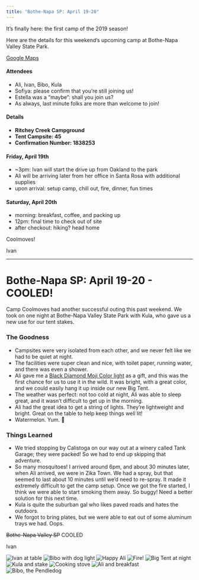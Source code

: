 ```yaml
---
title: "Bothe-Napa SP: April 19-20"
---
```

It’s finally here: the first camp of the 2019 season!

Here are the details for this weekend’s upcoming camp at Bothe-Napa Valley State Park.

[Google Maps](https://metrodip.us4.list-manage.com/track/click?u=7e492caa8abe8f1601bc4970b&id=26a20ee0c2&e=b6a2375a84) 

#### Attendees
* Ali, Ivan, Bibo, Kula
* Sofiya: please confirm that you’re still joining us!
* Estella was a “maybe”: shall you join us?
* As always, last minute folks are more than welcome to join!

#### Details
* **Ritchey Creek Campground**
* **Tent Campsite: 45**
* **Confirmation Number: 1838253**

#### Friday, April 19th
* ~3pm: Ivan will start the drive up from Oakland to the park
* Ali will be arriving later from her office in Santa Rosa with additional supplies
* upon arrival: setup camp, chill out, fire, dinner, fun times

#### Saturday, April 20th
* morning: breakfast, coffee, and packing up
* 12pm: final time to check out of site
* after checkout: hiking? head home

Coolmoves!

Ivan

---

# Bothe-Napa SP: April 19-20 - COOLED!

Camp Coolmoves had another successful outing this past weekend. We took on one night at Bothe-Napa Valley State Park with Kula, who gave us a new use for our tent stakes.

### The Goodness
* Campsites were very isolated from each other, and we never felt like we had to be quiet at night.
* The facilities were super clean and nice, with toilet paper, running water, and there was even a shower.
* Ali gave me a [Black Diamond Moji Color light](https://www.blackdiamondequipment.com/en_US/moji_color-BD620717WHITALL1.html#cgid=lighting&start=13) as a gift, and this was the first chance for us to use it in the wild. It was bright, with a great color, and we could easily hang it up inside our new Big Tent.
* The weather was perfect: not too cold at night, Ali was able to sleep great, and it wasn’t difficult to get up in the morning.
* Ali had the great idea to get a string of lights. They’re lightweight and bright. Great on the table to help keep things well lit!
* Watermelon. Yum. 🍉

### Things Learned
* We tried stopping by Calistoga on our way out at a winery called Tank Garage; they were packed! So we had to end up skipping that adventure.
* So many mosquitoes! I arrived around 6pm, and about 30 minutes later, when Ali arrived, we were in Zika Town. We had a spray, but that seemed to last about 10 minutes until we’d need to re-spray. It made it extremely difficult to get the camp setup. Once we got the fire started, I think we were able to start smoking them away. So buggy! Need a better solution for this next time.
* Kula is quite the suburban gal who likes paved roads and hates the outdoors.
* We forgot to bring plates, but we were able to eat out of some aluminum trays we had. Oops.

~~Bothe-Napa Valley SP~~ COOLED

Ivan


![Ivan at table](IMG_1694.jpg)
![Bibo with dog light](IMG_1701.jpg)
![Happy Ali](IMG_1704.jpg)
![Fire!](IMG_1706.jpg)
![Big Tent at night](IMG_1712.jpg)
![Kula and stake](IMG_1721.jpg)
![Cooking stove](IMG_1725.jpg)
![Ali and breakfast](IMG_1727.jpg)
![Bibo, the Pendledog](IMG_1750.jpg)